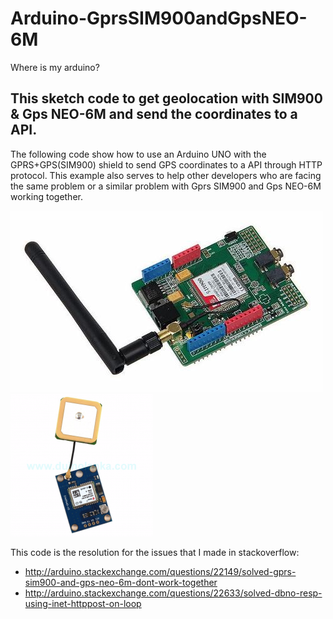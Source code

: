 # Arduino-GprsSIM900andGpsNEO-6M
Where is my arduino?

This sketch code to get geolocation with SIM900 & Gps NEO-6M and send the coordinates to a API.
---------------
The following code show how to use an Arduino UNO with the GPRS+GPS(SIM900) shield to send GPS coordinates to a API through HTTP protocol. 
This example also serves to help other developers who are facing the same problem or a similar problem with Gprs SIM900 and Gps NEO-6M working together.

![](https://github.com/robsonfagundes/Arduino-GprsSIM900andGpsNEO-6M/blob/master/images/SIM900.jpg "Gprs SIM900")
![](https://github.com/robsonfagundes/Arduino-GprsSIM900andGpsNEO-6M/blob/master/images/NEO-6M.png "Gps NEO-6M")

This code is the resolution for the issues that I made in stackoverflow:
- http://arduino.stackexchange.com/questions/22149/solved-gprs-sim900-and-gps-neo-6m-dont-work-together
- http://arduino.stackexchange.com/questions/22633/solved-dbno-resp-using-inet-httppost-on-loop
